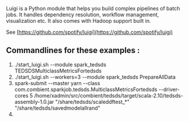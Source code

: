 Luigi is a Python module that helps you build complex pipelines of batch jobs. It handles dependency resolution, workflow management, visualization etc. It also comes with Hadoop support built in.

See [https://github.com/spotify/luigi](https://github.com/spotify/luigi)

## Commandlines for these examples : 
1. ./start_luigi.sh  --module spark_tedsds TEDSDSMulticlassMetricsFortedsds
2. ./start_luigi.sh --workers=3 --module spark_tedsds PrepareAllData
3.  spark-submit --master yarn --class com.combient.sparkjob.tedsds.MulticlassMetricsFortedsds --driver-cores 5  /home/xadmin/src/combient/tedsds/target/scala-2.10/tedsds-assembly-1.0.jar  "/share/tedsds/scaleddftest_*" "/share/tedsds/savedmodelallrand"
4. 
